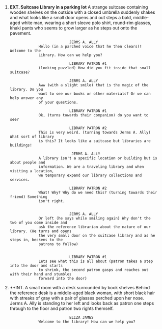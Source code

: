 1.  **EXT. Suitcase Library in a parking lot**
    A strange suitcase containing wooden shelves on the outside with a closed umbrella
    suddenly shakes and what looks like a small door opens and out steps a bald, middle-aged 
    white man, wearing a short sleeve polo shirt, round-rim glasses, khaki pants who
    seems to grow larger as he steps out onto the pavement.

                                   JERMS A. ALLY
                     Hello (in a parched voice that he then clears)! Welcome to the 
                     Library. How can we help you?

                                   LIBRARY PATRON #1
                     (looking puzzled) How did you fit inside that small suitcase?

                                   JERMS A. ALLY
                     Aww (with a slight smile) that is the magic of the library. Do you
                     want to see our books or other materials? Or we can help answer any
                     of your questions. 
                     
                                   LIBRARY PATRON #1
                     Ok, (turns towards their companion) do you want to see?

                                   LIBRARY PATRON #2
                     This is very weird. (turning towards Jerms A. Ally) What sort of library 
                     is this? It looks like a suitcase but libraries are buildings!

                                    JERMS A. ALLY
                     A library isn't a specific location or building but is about people and 
                     information. We are a traveling library and when visiting a location, 
                     we temporary expand our library collections and services.

                                   LIBRARY PATRON #2
                     What! Why? Why do we need this? (turning towards their friend) Something 
                     isn't right.


                                   JERMS A. ALLY
                     Or left (he says while smiling again) Why don't the two of you come inside and
                     ask the reference librarian about the nature of our library. (He turns and opens
                     the very small door on the suitcase library and as he steps in, beckens to the
                     patrons to follow)

                                  
                                   LIBRARY PATRON #1
                     Lets see what this is all about (patron takes a step into the door and starts
                     to shrink, the second patron gasps and reaches out with their hand and stumbles
                     forward into the door)

  
2.  **INT. A small room with a desk surrounded by book shelves
    Behind the reference desk is a middle-aged black woman, with short black hair with streaks of 
    gray with a pair of glasses perched upon her nose. Jerms A. Ally is standing to her left and 
    looks back as patron one steps through to the floor and patron two rights themself.

                                   ELIZA JAMES
                     Welcome to the library! How can we help you?
                     
